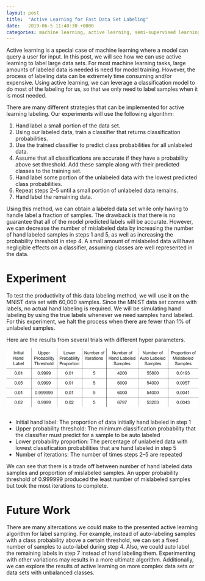 ```yaml
---
layout: post
title:  "Active Learning for Fast Data Set Labeling"
date:   2019-06-5 11:40:30 +0000
categories: machine learning, active learning, semi-supervised learning
---
```


<html>
    <body>
        <p>
    Active learning is a special case of machine learning where a model can query a user for input. In this post, we will see how we can use active learning to label large data sets. For most machine learning tasks, large amounts of labeled data is needed is need for model training. However, the process of labeling data can be extremely time consuming and/or expensive. Using active learning, we can leverage a classification model to do most of the labeling for us, so that we only need to label samples when it is most needed.</p>
      <p>
    There are many different strategies that can be implemented for active learning labeling. Our experiments will use the following algorithm:</p>
<ol>
  <li>Hand label a small portion of the data set.</li>
  <li>Using our labeled data, train a classifier that returns classification probabilities.</li>
  <li>Use the trained classifier to predict class probabilities for all unlabeled data.</li>
  <li>Assume that all classifications are accurate if they have a probability above set threshold. Add these sample along with their predicted classes to the training set.</li>
  <li>Hand label some portion of the unlabeled data with the lowest predicted class probabilities.</li>
  <li>Repeat steps 2–5 until a small portion of unlabeled data remains.</li>
  <li>Hand label the remaining data.</li>
</ol>
<p>Using this method, we can obtain a labeled data set while only having to handle label a fraction of samples. The drawback is that there is no guarantee that all of the model predicted labels will be accurate. However, we can decrease the number of mislabeled data by increasing the number of hand labeled samples in steps 1 and 5, as well as increasing the probability threshold in step 4. A small amount of mislabeled data will have negligible effects on a classifier, assuming classes are well represented in the data.</p>
<h1>Experiment</h1>
<p>To test the productivity of this data labeling method, we will use it on the MNIST data set with 60,000 samples. Since the MNIST data set comes with labels, no actual hand labeling is required. We will be simulating hand labeling by using the true labels whenever we need samples hand labeled. For this experiment, we halt the process when there are fewer than 1% of unlabeled samples.</p>
<script src="https://gist.github.com/emuccino/960fdf978abdd979edd25c7a7a23d16a.js"></script>
<p>Here are the results from several trials with different hyper parameters.</p>
<img src="/assets/images/post10_fig1.png" style="display:block;margin-left:auto;margin-right: auto;width:auto;">
        <br>
<ul>
  <li>Initial hand label: The proportion of data initially hand labeled in step 1</li>
  <li>Upper probability threshold: The minimum classification probability that the classifier must predict for a sample to be auto labeled</li>
  <li>Lower probability proportion: The percentage of unlabeled data with lowest classification probabilities that are hand labeled in step 5</li>
  <li>Number of iterations: The number of times steps 2–5 are repeated</li>
</ul>
<p>We can see that there is a trade off between number of hand labeled data samples and proportion of mislabeled samples. An upper probability threshold of 0.999999 produced the least number of mislabeled samples but took the most iterations to complete.</p>
<h1>Future Work</h1>
<p>There are many altercations we could make to the presented active learning algorithm for label sampling. For example, instead of auto-labeling samples with a class probability above a certain threshold, we can set a fixed number of samples to auto-label during step 4. Also, we could auto label the remaining labels in step 7 instead of hand labeling them. Experimenting with other variations may results in a more ultimate algorithm. Additionally, we can explore the results of active learning on more complex data sets or data sets with unbalanced classes.</p>
        </body></html>

